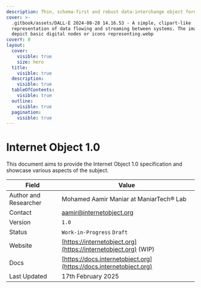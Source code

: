 ```yaml
---
description: Thin, schema-first and robust data-interchange object format for Internet
cover: >-
  .gitbook/assets/DALL·E 2024-08-28 14.16.53 - A simple, clipart-like
  representation of data flowing and streaming between systems. The image should
  depict basic digital nodes or icons representing.webp
coverY: 0
layout:
  cover:
    visible: true
    size: hero
  title:
    visible: true
  description:
    visible: true
  tableOfContents:
    visible: true
  outline:
    visible: true
  pagination:
    visible: true
---
```


# Internet Object 1.0

This document aims to provide the Internet Object 1.0 specification and showcase various aspects of the subject.

| Field                 | Value                                                              |
| --------------------- | ------------------------------------------------------------------ |
| Author and Researcher | Mohamed Aamir Maniar at ManiarTech®️ Lab                            |
| Contact               | aamir@internetobject.org                                           |
| Version               | `1.0`                                                              |
| Status                | `Work-in-Progress` `Draft`                                         |
| Website               | [https://internetobject.org](https://internetobject.org) (WIP)     |
| Docs                  | [https://docs.internetobject.org](https://docs.internetobject.org) |
| Last Updated          | 17th February 2025                                                 |
